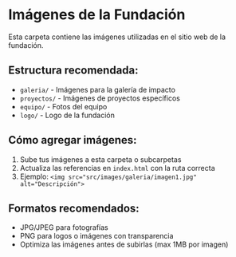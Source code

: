 # Imágenes de la Fundación

Esta carpeta contiene las imágenes utilizadas en el sitio web de la fundación.

## Estructura recomendada:

- `galeria/` - Imágenes para la galería de impacto
- `proyectos/` - Imágenes de proyectos específicos
- `equipo/` - Fotos del equipo
- `logo/` - Logo de la fundación

## Cómo agregar imágenes:

1. Sube tus imágenes a esta carpeta o subcarpetas
2. Actualiza las referencias en `index.html` con la ruta correcta
3. Ejemplo: `<img src="src/images/galeria/imagen1.jpg" alt="Descripción">`

## Formatos recomendados:

- JPG/JPEG para fotografías
- PNG para logos o imágenes con transparencia
- Optimiza las imágenes antes de subirlas (max 1MB por imagen)
